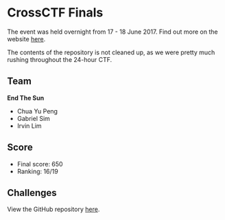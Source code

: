 # CrossCTF Finals

The event was held overnight from 17 - 18 June 2017. Find out more on the website [here](https://www.crossctf.com/).

The contents of the repository is not cleaned up, as we were pretty much rushing throughout the 24-hour CTF.

## Team

**End The Sun**

- Chua Yu Peng
- Gabriel Sim
- Irvin Lim

## Score

- Final score: 650
- Ranking: 16/19

## Challenges

View the GitHub repository [here](https://github.com/wongwaituck/crossctf-2017-finals-public).
